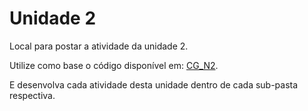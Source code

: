 # Unidade 2

Local para postar a atividade da unidade 2.  

Utilize como base o código disponível em: [CG_N2](./CG_N2/ "CG_N2").  

E desenvolva cada atividade desta unidade dentro de cada sub-pasta respectiva.  
